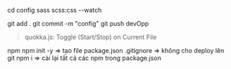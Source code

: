 cd config
sass scss:css --watch

git add .
git commit -m "config"
git push
devOpp
>quokka.js: Toggle (Start/Stop) on Current File

npm
npm init -y => tạo file package.json
.gitignore => không cho deploy lên git
npm i => cài lại tất cả các npm trong package.json